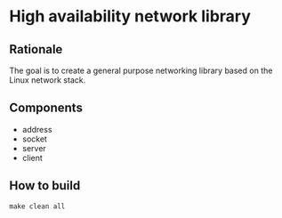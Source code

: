 High availability network library
=================================

Rationale
---------
The goal is to create a general purpose networking library based on the
Linux network stack.

Components
----------
* address
* socket
* server
* client

How to build
------------

    make clean all


